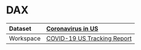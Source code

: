 



# DAX

|Dataset|[Coronavirus in US](./../Coronavirus-in-US.md)|
| :--- | :--- |
|Workspace|[COVID-19 US Tracking Report](../../Workspaces/COVID-19-US-Tracking-Report.md)|
